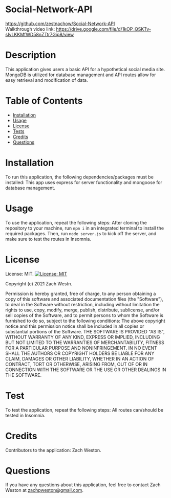 # Social-Network-API
https://github.com/zestnachow/Social-Network-API \
Walkthrough video link: https://drive.google.com/file/d/1kOP_QSKTv-sIvLKKMfWD58nZTtr7Gip8/view
# Description
This application gives users a basic API for a hypothetical social media site. MongoDB is utilized for database management and API routes allow for easy retrieval and modification of data.
# Table of Contents
* [Installation](#installation)
* [Usage](#usage)
* [License](#license)
* [Tests](#test)
* [Credits](#credits)
* [Questions](#questions)
# Installation
To run this application, the following dependencies/packages must be installed: This app uses express for server functionality and mongoose for database management.
# Usage
To use the application, repeat the following steps: After cloning the repository to your machine, run `npm i` in an integrated terminal to install the required packages. Then, run `node server.js` to kick off the server, and make sure to test the routes in Insomnia.
# License
License: MIT.
[![License: MIT](https://img.shields.io/badge/License-MIT-yellow.svg)](https://opensource.org/licenses/MIT)

Copyright (c) 2021 Zach Westn.

Permission is hereby granted, free of charge, to any person obtaining a copy of this software and associated documentation files (the "Software"), to deal in the Software without restriction, including without limitation the rights to use, copy, modify, merge, publish, distribute, sublicense, and/or sell copies of the Software, and to permit persons to whom the Software is furnished to do so, subject to the following conditions: The above copyright notice and this permission notice shall be included in all copies or substantial portions of the Software. THE SOFTWARE IS PROVIDED "AS IS", WITHOUT WARRANTY OF ANY KIND, EXPRESS OR IMPLIED, INCLUDING BUT NOT LIMITED TO THE WARRANTIES OF MERCHANTABILITY, FITNESS FOR A PARTICULAR PURPOSE AND NONINFRINGEMENT. IN NO EVENT SHALL THE AUTHORS OR COPYRIGHT HOLDERS BE LIABLE FOR ANY CLAIM, DAMAGES OR OTHER LIABILITY, WHETHER IN AN ACTION OF CONTRACT, TORT OR OTHERWISE, ARISING FROM, OUT OF OR IN CONNECTION WITH THE SOFTWARE OR THE USE OR OTHER DEALINGS IN THE SOFTWARE.

# Test
To test the application, repeat the following steps: All routes can/should be tested in Insomnia.
# Credits
Contributors to the application: Zach Weston.
# Questions
If you have any questions about this application, feel free to contact Zach Weston at zachpweston@gmail.com.
